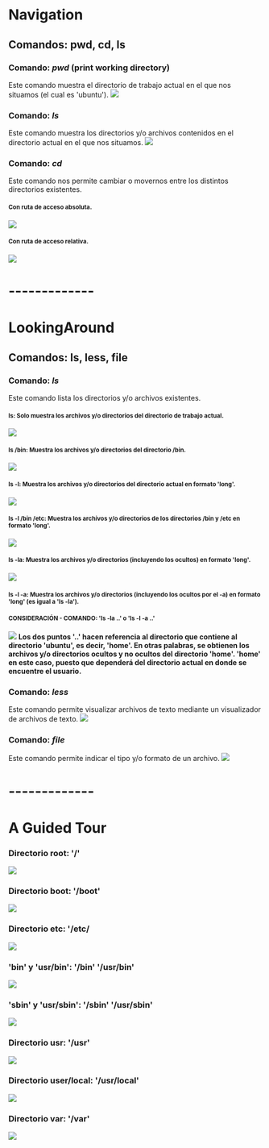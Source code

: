 # Navigation
 
## Comandos: pwd, cd, ls

### Comando: *pwd* (print working directory)
Este comando muestra el directorio de trabajo actual en el que nos situamos (el cual es 'ubuntu').
![](https://github.com/DianaLlamoca/ComputacionParalelaYDistribuida/blob/main/pwd.PNG)

### Comando: *ls*
Este comando muestra los directorios y/o archivos contenidos en el directorio actual en el que nos situamos.
![](https://github.com/DianaLlamoca/ComputacionParalelaYDistribuida/blob/main/ls.PNG)

### Comando: *cd*
Este comando nos permite cambiar o movernos entre los distintos directorios existentes.
#### <sub>**Con ruta de acceso absoluta**.</sub>
![](https://github.com/DianaLlamoca/ComputacionParalelaYDistribuida/blob/main/cd_ruta-absoluta.PNG)
#### <sub>**Con ruta de acceso relativa**.</sub>
![](https://github.com/DianaLlamoca/ComputacionParalelaYDistribuida/blob/main/cd_ruta-relativa.PNG)

# -------------

# LookingAround

## Comandos: ls, less, file

### Comando: *ls*
Este comando lista los directorios y/o archivos existentes.
#### <sub>**ls**: Solo muestra los archivos y/o directorios del directorio de trabajo actual.</sub>
![](https://github.com/DianaLlamoca/ComputacionParalelaYDistribuida/blob/main/ls.PNG)

#### <sub>**ls /bin**: Muestra los archivos y/o directorios del directorio /bin.</sub>
![](https://github.com/DianaLlamoca/ComputacionParalelaYDistribuida/blob/main/ls%20-%20bin.PNG)

#### <sub>**ls -l**: Muestra los archivos y/o directorios del directorio actual en formato 'long'.</sub>
![](https://github.com/DianaLlamoca/ComputacionParalelaYDistribuida/blob/main/ls%20-l.PNG)

#### <sub>**ls -l /bin /etc**: Muestra los archivos y/o directorios de los directorios /bin y /etc en formato 'long'.</sub>
![](https://github.com/DianaLlamoca/ComputacionParalelaYDistribuida/blob/main/ls%20-l%20bin%20etc.PNG)

#### <sub>**ls -la**: Muestra los archivos y/o directorios (incluyendo los ocultos) en formato 'long'.</sub>
![](https://github.com/DianaLlamoca/ComputacionParalelaYDistribuida/blob/main/ls%20-la.PNG)
#### <sub>**ls -l -a**: Muestra los archivos y/o directorios (incluyendo los ocultos por el -a) en formato 'long' (es igual a 'ls -la').</sub>

#### <sub>**CONSIDERACIÓN - COMANDO: 'ls -la ..' o 'ls -l -a ..'**</sub>
![](https://github.com/DianaLlamoca/ComputacionParalelaYDistribuida/blob/main/consideracion.PNG)
**Los dos puntos '..' hacen referencia al directorio que contiene al directorio 'ubuntu', es decir, 'home'. En otras palabras, se obtienen los archivos y/o directorios ocultos y no ocultos del directorio 'home'. 'home' en este caso, puesto que dependerá del directorio actual en donde se encuentre el usuario.**

### Comando: *less*
Este comando permite visualizar archivos de texto mediante un visualizador de archivos de texto.
![](https://github.com/DianaLlamoca/ComputacionParalelaYDistribuida/blob/main/less.PNG)

### Comando: *file*
Este comando permite indicar el tipo y/o formato de un archivo.
![](https://github.com/DianaLlamoca/ComputacionParalelaYDistribuida/blob/main/file.PNG)

# -------------

# A Guided Tour
### **Directorio root: '/'**
![](https://github.com/DianaLlamoca/ComputacionParalelaYDistribuida/blob/main/directorioroot.PNG)

### **Directorio boot: '/boot'**
![](https://github.com/DianaLlamoca/ComputacionParalelaYDistribuida/blob/main/directorio_boot.PNG)

### **Directorio etc: '/etc/**
![](https://github.com/DianaLlamoca/ComputacionParalelaYDistribuida/blob/main/directorio_etc.PNG)

### **'bin' y 'usr/bin': '/bin' '/usr/bin'**
![](https://github.com/DianaLlamoca/ComputacionParalelaYDistribuida/blob/main/bin_usr-bin.PNG)

### **'sbin' y 'usr/sbin': '/sbin' '/usr/sbin'**
![](https://github.com/DianaLlamoca/ComputacionParalelaYDistribuida/blob/main/sbin_usr-sbin.PNG)

### **Directorio usr: '/usr'**
![](https://github.com/DianaLlamoca/ComputacionParalelaYDistribuida/blob/main/usr.PNG)

### **Directorio user/local: '/usr/local'**
![](https://github.com/DianaLlamoca/ComputacionParalelaYDistribuida/blob/main/usr-local.PNG)

### **Directorio var: '/var'**
![](https://github.com/DianaLlamoca/ComputacionParalelaYDistribuida/blob/main/var.PNG)
